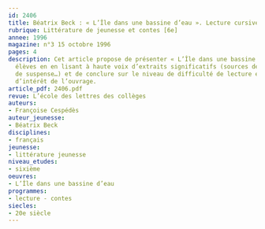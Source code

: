 ```yaml
---
id: 2406
title: Béatrix Beck : « L’Île dans une bassine d’eau ». Lecture cursive 
rubrique: Littérature de jeunesse et contes [6e]
annee: 1996
magazine: n°3 15 octobre 1996
pages: 4
description: Cet article propose de présenter « L’Île dans une bassine d’eau » aux
  élèves en en lisant à haute voix d’extraits significatifs (sources de comique, d’émotion,
  de suspense…) et de conclure sur le niveau de difficulté de lecture et les centres
  d’intérêt de l’ouvrage.
article_pdf: 2406.pdf
revue: L’école des lettres des collèges
auteurs:
- Françoise Cespédès
auteur_jeunesse:
- Béatrix Beck
disciplines:
- français
jeunesse:
- littérature jeunesse
niveau_etudes:
- sixième
oeuvres:
- L’Île dans une bassine d’eau
programmes:
- lecture - contes
siecles:
- 20e siècle
---
```

